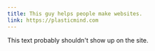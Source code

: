 ```yaml
---
title: This guy helps people make websites.
link: https://plasticmind.com
---
```


This text probably shouldn't show up on the site.